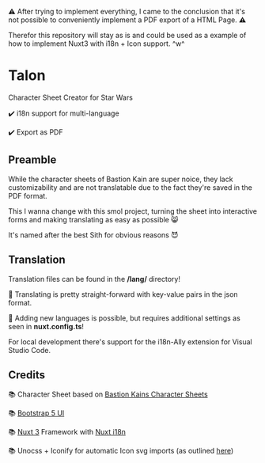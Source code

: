 ⚠️ After trying to implement everything, I came to the conclusion that it's not possible to conveniently implement a PDF export of a HTML Page. ⚠️

Therefor this repository will stay as is and could be used as a example of how to implement Nuxt3 with i18n + Icon support. ^w^

# Talon
Character Sheet Creator for Star Wars

✔️ i18n support for multi-language

✔️ Export as PDF

## Preamble

While the character sheets of Bastion Kain are super noice, they lack customizability and are not translatable due to the fact they're saved in the PDF format.

This I wanna change with this smol project, turning the sheet into interactive forms and making translating as easy as possible 😸

It's named after the best Sith for obvious reasons 😈

## Translation

Translation files can be found in the **/lang/** directory!

📖 Translating is pretty straight-forward with key-value pairs in the json format.

🔴 Adding new languages is possible, but requires additional settings as seen in **nuxt.config.ts**!

For local development there's support for the i18n-Ally extension for Visual Studio Code.

## Credits

📚 Character Sheet based on [Bastion Kains Character Sheets](http://bastionkainssweote.blogspot.com/p/character-sheets.html)

📚 [Bootstrap 5 UI](https://www.getbootstrap.com)

📚 [Nuxt 3](https://www.nuxt.com) Framework with [Nuxt i18n](https://i18n.nuxtjs.org/)

📚 Unocss + Iconify for automatic Icon svg imports (as outlined [here](https://github.com/antfu/unplugin-icons/issues/219#issuecomment-1229306043))